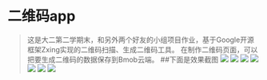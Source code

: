 # 二维码app
>这是大二第二学期末，和另外两个好友的小组项目作业，基于Google开源框架Zxing实现的二维码扫描、生成二维码工具。
>在制作二维码页面，可以把要生成二维码的数据保存到Bmob云端。
##下面是效果截图
![](http://okr1a8qew.bkt.clouddn.com/Qr_Code%E5%88%B6%E7%A0%81%E7%95%8C%E9%9D%A2.jpg)
![](http://okr1a8qew.bkt.clouddn.com/Qr_Code%E5%88%B6%E7%A0%81%E7%95%8C%E9%9D%A21.jpg)
![](http://okr1a8qew.bkt.clouddn.com/Qr_Code%E5%88%B6%E7%A0%81%E7%95%8C%E9%9D%A22.jpg)
![](http://okr1a8qew.bkt.clouddn.com/Qr_Code%E6%89%AB%E7%A0%81%E7%95%8C%E9%9D%A2.jpg)
![](http://okr1a8qew.bkt.clouddn.com/Qr_Code%E6%89%AB%E7%A0%81%E8%BF%87%E7%A8%8B.jpg)
![](http://okr1a8qew.bkt.clouddn.com/Qr_Code%E6%89%AB%E7%A0%81%E7%BB%93%E6%9E%9C.jpg)
![](http://okr1a8qew.bkt.clouddn.com/Qr_Code%E6%89%AB%E7%A0%81%E7%95%8C%E9%9D%A2%E2%80%94%E6%89%AB%E6%8F%8F%E7%BB%93%E6%9E%9C%E6%98%AF%E7%BD%91%E5%9D%80.jpg)
